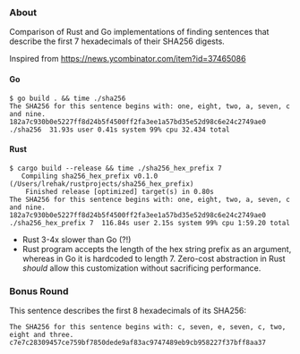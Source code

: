 ### About

Comparison of Rust and Go implementations of finding sentences that describe the first 7 hexadecimals of their SHA256 digests.

Inspired from https://news.ycombinator.com/item?id=37465086
#### Go

```
$ go build . && time ./sha256
The SHA256 for this sentence begins with: one, eight, two, a, seven, c and nine.
182a7c930b0e5227ff8d24b5f4500ff2fa3ee1a57bd35e52d98c6e24c2749ae0
./sha256  31.93s user 0.41s system 99% cpu 32.434 total
```

#### Rust
```
$ cargo build --release && time ./sha256_hex_prefix 7
   Compiling sha256_hex_prefix v0.1.0 (/Users/lrehak/rustprojects/sha256_hex_prefix)
    Finished release [optimized] target(s) in 0.80s
The SHA256 for this sentence begins with: one, eight, two, a, seven, c and nine.
182a7c930b0e5227ff8d24b5f4500ff2fa3ee1a57bd35e52d98c6e24c2749ae0
./sha256_hex_prefix 7  116.84s user 2.15s system 99% cpu 1:59.20 total
```

* Rust 3-4x slower than Go (?!)
* Rust program accepts the length of the hex string prefix as an argument, whereas in Go it is hardcoded to length 7. 
Zero-cost abstraction in Rust _should_ allow this customization without sacrificing performance.

### Bonus Round
This sentence describes the first 8 hexadecimals of its SHA256:
```
The SHA256 for this sentence begins with: c, seven, e, seven, c, two, eight and three.
c7e7c28309457ce759bf7850dede9af83ac9747489eb9cb958227f37bff8aa37
```